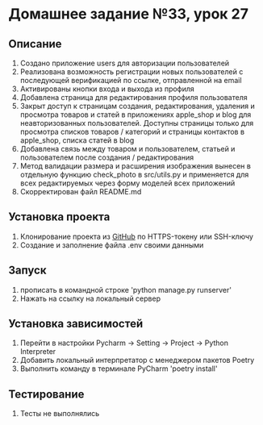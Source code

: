 # Домашнее задание №33, урок 27

## Описание
1. Создано приложение users для авторизации пользователей
2. Реализована возможность регистрации новых пользователей с последующей верификацией по ссылке, отправленной на email
3. Активированы кнопки входа и выхода из профиля
4. Добавлена страница для редактирования профиля пользователя
5. Закрыт доступ к страницам создания, редактирования, удаления и просмотра товаров и статей в приложениях apple_shop и blog для неавторизованных пользователей. Доступны страницы только для просмотра списков товаров / категорий и страницы контактов в apple_shop, списка статей в blog
6. Добавлена связь между товаром и пользователем, статьей и пользователем после создания / редактирования
7. Метод валидации размера и расширения изображения вынесен в отдельную функцию check_photo в src/utils.py и применяется для всех редактируемых через форму моделей всех приложений 
8. Скорректирован файл README.md

## Установка проекта
1. Клонирование проекта из [GitHub](https://github.com/yolarus/homework_27) по HTTPS-токену или SSH-ключу
2. Создание и заполнение файла .env своими данными

## Запуск
1. прописать в командной строке 'python manage.py runserver'
2. Нажать на ссылку на локальный сервер


## Установка зависимостей
1. Перейти в настройки Pycharm -> Setting -> Project -> Python Interpreter 
2. Добавить локальный интерпретатор с менеджером пакетов Poetry
3. Выполнить команду в терминале PyCharm 'poetry install'

## Тестирование
1. Тесты не выполнялись 